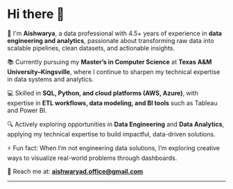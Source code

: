 # Hi there 👋  

🚀 I'm **Aishwarya**, a data professional with 4.5+ years of experience in **data engineering and analytics**, passionate about transforming raw data into scalable pipelines, clean datasets, and actionable insights.  

📚 Currently pursuing my **Master’s in Computer Science** at **Texas A&M University–Kingsville**, where I continue to sharpen my technical expertise in data systems and analytics.  

💻 Skilled in **SQL, Python, and cloud platforms (AWS, Azure)**, with expertise in **ETL workflows, data modeling, and BI tools** such as Tableau and Power BI.  

🔍 Actively exploring opportunities in **Data Engineering** and **Data Analytics**, applying my technical expertise to build impactful, data-driven solutions.  

⚡ Fun fact: When I’m not engineering data solutions, I’m exploring creative ways to visualize real-world problems through dashboards.  

📧 Reach me at: **aishwaryad.office@gmail.com**  

---
